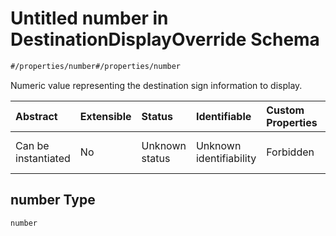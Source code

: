 # Untitled number in DestinationDisplayOverride Schema

```txt
#/properties/number#/properties/number
```

Numeric value representing the destination sign information to display.

| Abstract            | Extensible | Status         | Identifiable            | Custom Properties | Additional Properties | Access Restrictions | Defined In                                                                                                                     |
| :------------------ | :--------- | :------------- | :---------------------- | :---------------- | :-------------------- | :------------------ | :----------------------------------------------------------------------------------------------------------------------------- |
| Can be instantiated | No         | Unknown status | Unknown identifiability | Forbidden         | Allowed               | none                | [destination-display-override.json*](../../schema/driver-interaction/destination-display-override.json "open original schema") |

## number Type

`number`
